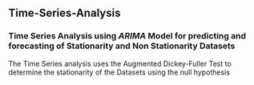 ## Time-Series-Analysis

### Time Series Analysis using <i><strong> ARIMA</i></strong> Model for predicting and forecasting of Stationarity and Non Stationarity Datasets

The Time Series analysis uses the Augmented Dickey-Fuller Test to determine the stationarity of the Datasets using the null hypothesis
